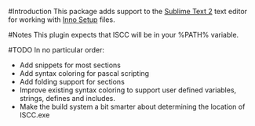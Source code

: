 #Introduction
This package adds support to the [Sublime Text 2]("http://www.sublimetext.com/") text editor for working with [Inno Setup](http://www.jrsoftware.org/isinfo.php) files.

#Notes
This plugin expects that ISCC will be in your %PATH% variable.

#TODO
In no particular order:
* Add snippets for most sections
* Add syntax coloring for pascal scripting
* Add folding support for sections
* Improve existing syntax coloring to support user defined variables, strings, defines and includes.
* Make the build system a bit smarter about determining the location of ISCC.exe

